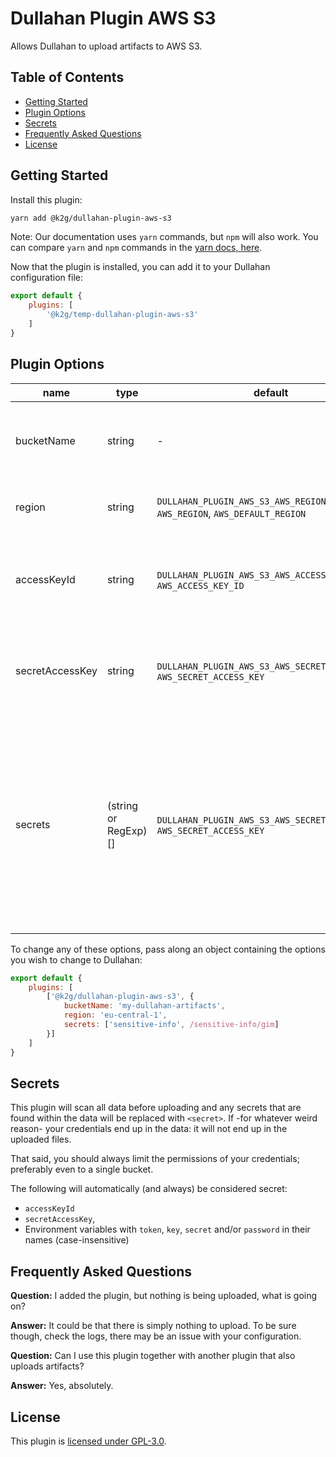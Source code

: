 # Dullahan Plugin AWS S3
Allows Dullahan to upload artifacts to AWS S3.

## Table of Contents
- [Getting Started](#getting-started)
- [Plugin Options](#plugin-options)
- [Secrets](#secrets)
- [Frequently Asked Questions](#frequently-asked-questions)
- [License](#license)

## Getting Started
Install this plugin:
```bash
yarn add @k2g/dullahan-plugin-aws-s3
```

Note: Our documentation uses `yarn` commands, but `npm` will also work. You can compare `yarn` and `npm` commands in the [yarn docs, here](https://yarnpkg.com/en/docs/migrating-from-npm#toc-cli-commands-comparison).

Now that the plugin is installed, you can add it to your Dullahan configuration file:
```js
export default {
    plugins: [
        '@k2g/temp-dullahan-plugin-aws-s3'
    ]
}
```

## Plugin Options
| name | type | default | description |
| --- | --- | --- | :--- |
| bucketName | string | - | The name of the bucket to upload everything to |
| region | string | `DULLAHAN_PLUGIN_AWS_S3_AWS_REGION`, `AWS_REGION`, `AWS_DEFAULT_REGION` | The region in which the bucket is located |
| accessKeyId | string | `DULLAHAN_PLUGIN_AWS_S3_AWS_ACCESS_KEY_ID`, `AWS_ACCESS_KEY_ID` | Security credentials for the account used to perform the uploads |
| secretAccessKey | string | `DULLAHAN_PLUGIN_AWS_S3_AWS_SECRET_ACCESS_KEY`, `AWS_SECRET_ACCESS_KEY` | Security credentials for the account used to perform the uploads |
| secrets | (string or RegExp)[] | `DULLAHAN_PLUGIN_AWS_S3_AWS_SECRET_ACCESS_KEY`, `AWS_SECRET_ACCESS_KEY` | An optional list of information that you want to be redacted before it is uploaded. Setting this option does not replace the secrets that Dullahan is able to determine at runtime. |

To change any of these options, pass along an object containing the options you wish to change to Dullahan:
```js
export default {
    plugins: [
        ['@k2g/dullahan-plugin-aws-s3', {
            bucketName: 'my-dullahan-artifacts',
            region: 'eu-central-1',
            secrets: ['sensitive-info', /sensitive-info/gim]
        }]
    ]
}
```

## Secrets
This plugin will scan all data before uploading and any secrets that are found within the data will be replaced with `<secret>`. If -for whatever weird reason- your credentials end up in the data: it will not end up in the uploaded files.

That said, you should always limit the permissions of your credentials; preferably even to a single bucket.

The following will automatically (and always) be considered secret:
* `accessKeyId`
* `secretAccessKey`,
* Environment variables with `token`, `key`, `secret` and/or `password` in their names (case-insensitive)

## Frequently Asked Questions
**Question:** I added the plugin, but nothing is being uploaded, what is going on?

**Answer:** It could be that there is simply nothing to upload. To be sure though, check the logs, there may be an issue with your configuration.

**Question:** Can I use this plugin together with another plugin that also uploads artifacts?

**Answer:** Yes, absolutely.

## License

This plugin is [licensed under GPL-3.0](./LICENSE).
